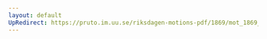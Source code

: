 ```yaml
---
layout: default
UpRedirect: https://pruto.im.uu.se/riksdagen-motions-pdf/1869/mot_1869__ak__120/mot_1869__ak__120-001.pdf
---
```

